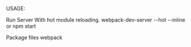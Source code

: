 USAGE:

Run Server With hot module reloading.
webpack-dev-server --hot --inline
or npm start

Package files
webpack
